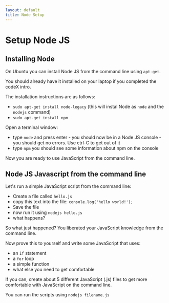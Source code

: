 ```yaml
---
layout: default
title: Node Setup
---
```


# Setup Node JS

## Installing Node

On Ubuntu you can install Node JS from the command line using `apt-get`.

You should already have it installed on your laptop if you completed the codeX intro.

The installation instructions are as follows:

* `sudo apt-get install node-legacy` (this will instal Node as `node` and the `nodejs` command)
* `sudo apt-get install npm`

Open a terminal window:

* type `node` and press enter - you should now be in a Node JS console - you should get no errors. Use ctrl-C to get out of it
* type `npm` you should see some information about npm on the console

Now you are ready to use JavaScript from the command line.

## Node JS Javascript from the command line

Let's run a simple JavaScript script from the command line:

* Create a file called `hello.js`
* copy this text into the file: `console.log('hello world!');`
* Save the file
* now run it using `nodejs hello.js`
* what happens?

So what just happened? You liberated your JavaScript knowledge from the command line.

Now prove this to yourself and write some JavaScript that uses:

* an `if` statement
* a `for` loop
* a simple function
* what else you need to get comfortable

If you can, create about 5 different JavaScript (.js) files to get more comfortable with JavaScript on the command line.

You can run the scripts using `nodejs filename.js`
